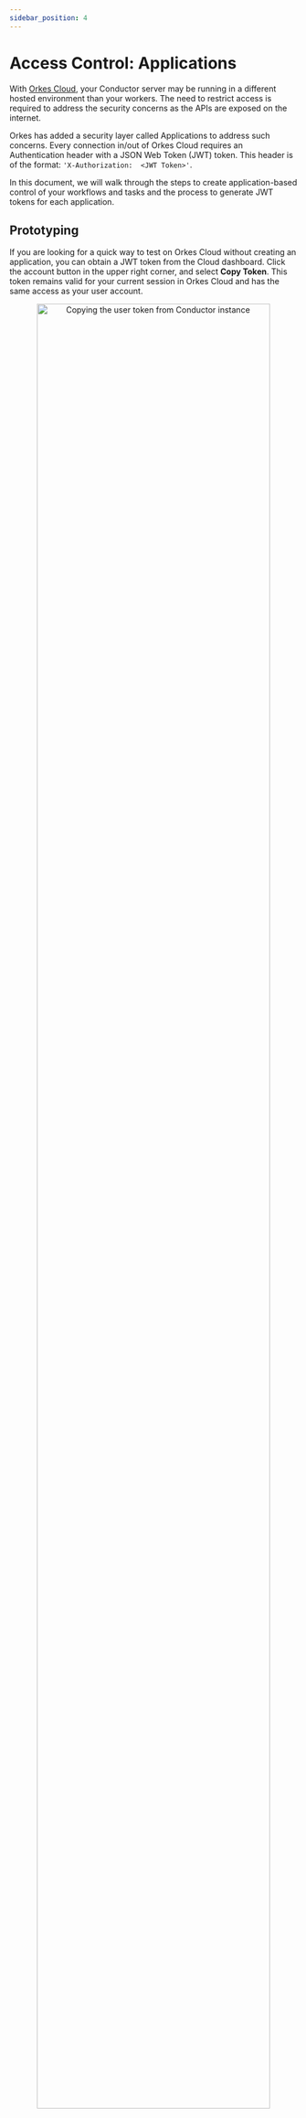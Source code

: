 ```yaml
---
sidebar_position: 4
---
```


# Access Control: Applications

With [Orkes Cloud](https://orkes.io/cloud/), your Conductor server may be running in a different hosted environment than your workers. The need to restrict access is required to address the security concerns as the APIs are exposed on the internet. 

Orkes has added a security layer called Applications to address such concerns. Every connection in/out of Orkes Cloud requires an Authentication header with a JSON Web Token (JWT) token. This header is of the format: `'X-Authorization:  <JWT Token>'`.

In this document, we will walk through the steps to create application-based control of your workflows and tasks and the process to generate JWT tokens for each application.

## Prototyping

If you are looking for a quick way to test on Orkes Cloud without creating an application, you can obtain a JWT token from the Cloud dashboard. Click the account button in the upper right corner, and select **Copy Token**.  This token remains valid for your current session in Orkes Cloud and has the same access as your user account.

<p align="center"><img src="/content/img/prototyping.jpg" alt="Copying the user token from Conductor instance" width="90%" height="auto" style={{paddingBottom: 40, paddingTop: 40}} /></p>


## Application

Each application can generate one or more sets of keys and secrets, and these parameters are used to generate the JWT token. Each application can generate one or more sets of Access Keys for access control to the application. An application can grant access to workflows, tasks, or both.

<p align="center"><iframe width="560" height="315" src="https://www.youtube.com/embed/0QgnwYMtNj8" title="YouTube video player" frameborder="0" allow="accelerometer; autoplay; clipboard-write; encrypted-media; gyroscope; picture-in-picture" allowfullscreen></iframe></p>

### Configuring Application

To create a new application,

1. From the left menu navigation, choose **ACCESS CONTROL > Applications**.
2. Click **Create Application**.
3. Once your application is created, click the edit button next to its name.
<p align="center"><img src="/content/img/creating-application.png" alt="Creating an application for access control in Conductor" width="90%" height="auto" style={{paddingBottom: 40, paddingTop: 40}} /></p>

### Application Roles

There are several application roles that can be granted to the application.

* **Worker**: Poll and update Tasks. This would be chosen by default. It requires EXECUTE permissions on the tasks.
* **Metadata API**: Create and manage Workflow and Task Definitions. 
* **Application API**: Create and manage applications.

### Access Keys

Once your application's permission levels are chosen, access must be granted to the application. This is done by generating an Access Key. To generate an access key, click **Create Access Key**, which will generate a unique *Key Id* and *Key Secret*. These values are shown only once, so ensure to copy the credentials and store them privately.

<p align="center"><img src="/content/img/create-access-key.jpg" alt="Generating Key Id and Key Secrets" width="50%" height="auto" style={{paddingBottom: 40, paddingTop: 40}} /></p>

Once a key has been created, you can perform two actions on the key:

<p align="center"><img src="/content/img/actions-on-the-generated-key.jpg" alt="Generated Key in the Conductor" width="90%" height="auto" style={{paddingBottom: 40, paddingTop: 40}} /></p>

* **Pause** - Use the pause button to restrict access to the application temporarily. You can resume this access by un-pausing the button.
* **Delete** - Use the delete button to remove the key permanently. It is a one-time action that cannot be undone.

### Workflow & Task Permissions

To add a Workflow/Task permission, 

1. Click **+Add Permission** at the top of the **Workflow and Task Permissions** table.
2. In the pop-up window, choose the **Target Type** as Workflow/Task/Secret/Tag.
3. Choose the targets. 
4. Choose the permission for the selected targets. The permissions include Read, Create, Update, Execute and Delete.
  * **Read** - The user can view the workflow/task but cannot modify or run them.
  * **Create** - The user can create the workflow/task.
  * **Update** - Allows the user to update the workflow/task. Requires *Metadata API* role for this.
  * **Execute** - Allows the user to run the workflow or task. Requires *Worker* role for this.
  * **Delete** - Allows the user to delete the workflow/task. Requires *Metadata API* role for this.

<p align="center"><img src="/content/img/adding-permissions.png" alt="Adding permissions for the tasks/workflows" width="50%" height="auto" style={{paddingBottom: 40, paddingTop: 40}} /></p>

:::note
When adding tasks, you can specify a [domain](https://orkes.io/content/docs/how-tos/Tasks/task-domains). This allows you to direct all traffic to a specific task instance without specifying it in the API.
:::

Once all the workflows and tasks have been added, the table will display the selection. It is possible to add, change and remove workflow/task access from here.

<p align="center"><img src="/content/img/workflows-and-tasks-permission-list.png" alt="Workflows and Task with the provided permissions" width="80%" height="auto" style={{paddingBottom: 40, paddingTop: 40}} /></p>

## Generating Token

The Access Key & Secret created above can be used to create JWT to authenticate the user and allow a connection to the Conductor server. All of the [Conductor SDKs](https://github.com/conductor-sdk/) support this authentication step. When using a Conductor SDK, the Key & Secret is provided to the SDK, and the authentication is handled automatically.

A JWT may be created outside of the SDK via an API call. Here's an example call to the [Orkes Playground](https://play.orkes.io):

```bash
curl -s -X "POST" "https://play.orkes.io/api/token" \
   -H 'Content-Type: application/json; charset=utf-8' \
   -d '{"keyId": "<your keyId>","keySecret": "<your secret>"}'

  {"token":"<JWT Token>"}
```

Sending the Key Id and Secret generates a JWT. This JWT can be used to make calls to the Conductor instance.  The header for authentication is ```X-Authorization:```.

For example, this call to the ```super_weather``` workflow uses a JWT token to get the weather in Beverly Hills, CA:

```bash
curl -s -X "POST" "https://play.orkes.io/api/workflow/super_weather" \
    -H 'Content-Type: application/json; charset=utf-8'  \
    -H 'X-Authorization:  <JWT Token>'\
    -d '{"zip": "90210"}'
```

### Token Expiry

Currently, these generated tokens do not have an expiry, but this is subject to change, and it is expected that in the future, these tokens will expire after a period of time.

## Example Application Setup

Let's walk through the Application setup for the following example:

We have 2 programs that have access to Conductor workflows. These workflows both rely on **Task X**, which is performed by a worker application **Worker X**.

We could create one application with access to Workflow 1, Workflow 2, and Task X and supply keys/secrets from the application's access keys to Program 1, Program 2 and Worker X. But this violates the principle of least privilege, where applications should only have access to the endpoints they require (E.g., Worker X should not have access to execute the two workflows).

<p align="center"><img src="/content/img/application_access_example.jpg" alt="Example application" width="500" style={{paddingBottom: 40, paddingTop: 40}} /></p>

To satisfy the principle of least privilege, we'll create 3 Applications.

1. Application **Worker X** with the `EXECUTE` permission for **Task X**. This allows the worker to poll the task queue for work.
2. Application **Program 1** with the `EXECUTE` permission for **Workflow 1** and **Task X** so that it can successfully invoke **Workflow 1**.
3. Application **Program 2** with the `EXECUTE` permission for **Workflow 2** and **Task X** so that it can successfully invoke **Workflow 2**.

The worker application has no access to the workflows - since this application only needs to poll the task.  The other two applications have the minimum access to execute the workflow and the tasks inside the workflow.